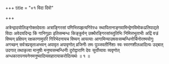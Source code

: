 +++
title = "०१ विदा दिवो"

+++

अत्रेन्द्रादयोलिङ्गोक्तदेवताः अत्राङ्गिरसां पणिभिरपहृत्यगिरेरधः स्थापितानाङ्गवामिन्द्रेणविमोकःप्रतिपाद्यते विदाः अवेदयदिन्द्रः किं गानिगूढाः इतिसम्बन्धः किङ्कुर्वन् उक्थैरङ्गिरसांस्तुतिभिः निमित्तभूताभीः अद्रिं वज्रं विष्यन् प्रक्षिपन् रक्षकाणामुपरि गिरिभेदनायच विष्यन् आयत्याः आगामिन्याउषसःसम्बन्धिनोर्चिनोरश्मयोगुः अगच्छन् सर्वत्रप्रसृताअभवन् अपावृत अपावृणोत् व्रजिनीः तमः पुञ्जवतीर्निशाः स्वः स्वरणशीलआदित्यः उद्बात् उदगात् तथाकृत्वा मानुषीः मनुष्यसम्बन्धिनीः दुरोद्वाराणि देवः सूर्योव्यावः व्यवृणोत् अन्धकारापनयनेनमनुष्यादिव्यवहारायाकरोदित्यर्थः ॥ १ ॥